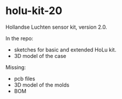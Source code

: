 # holu-kit-20
Hollandse Luchten sensor kit, version 2.0.

In the repo:
- sketches for basic and extended HoLu kit.
- 3D model of the case

Missing:
- pcb files
- 3D model of the molds
- BOM
